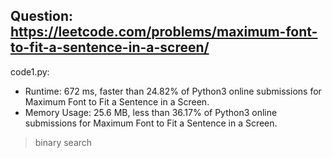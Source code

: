 ## Question: https://leetcode.com/problems/maximum-font-to-fit-a-sentence-in-a-screen/

code1.py:
* Runtime: 672 ms, faster than 24.82% of Python3 online submissions for Maximum Font to Fit a Sentence in a Screen.
* Memory Usage: 25.6 MB, less than 36.17% of Python3 online submissions for Maximum Font to Fit a Sentence in a Screen.
> binary search